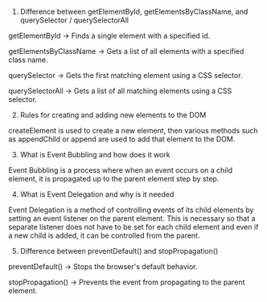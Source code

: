 1. Difference between getElementById, getElementsByClassName, and querySelector / querySelectorAll

getElementById → Finds a single element with a specified id.

getElementsByClassName → Gets a list of all elements with a specified class name.

querySelector → Gets the first matching element using a CSS selector.

querySelectorAll → Gets a list of all matching elements using a CSS selector.

2. Rules for creating and adding new elements to the DOM

createElement is used to create a new element, then various methods such as appendChild or append are used to add that element to the DOM.

3. What is Event Bubbling and how does it work

Event Bubbling is a process where when an event occurs on a child element, it is propagated up to the parent element step by step.

4. What is Event Delegation and why is it needed

Event Delegation is a method of controlling events of its child elements by setting an event listener on the parent element. This is necessary so that a separate listener does not have to be set for each child element and even if a new child is added, it can be controlled from the parent.

5. Difference between preventDefault() and stopPropagation()

preventDefault() → Stops the browser's default behavior.

stopPropagation() → Prevents the event from propagating to the parent element.
